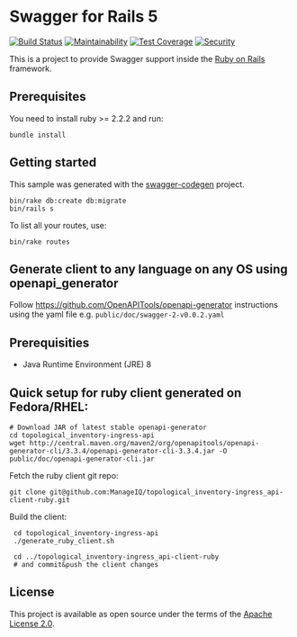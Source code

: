 # Swagger for Rails 5

[![Build Status](https://travis-ci.org/ManageIQ/topological_inventory-api.svg)](https://travis-ci.org/ManageIQ/topological_inventory-api)
[![Maintainability](https://api.codeclimate.com/v1/badges/47776e67dbb7cc572c3b/maintainability)](https://codeclimate.com/github/ManageIQ/topological_inventory-api/maintainability)
[![Test Coverage](https://api.codeclimate.com/v1/badges/47776e67dbb7cc572c3b/test_coverage)](https://codeclimate.com/github/ManageIQ/topological_inventory-api/test_coverage)
[![Security](https://hakiri.io/github/ManageIQ/topological_inventory-ingress_api/master.svg)](https://hakiri.io/github/ManageIQ/topological_inventory-ingress_api/master)

This is a project to provide Swagger support inside the [Ruby on Rails](http://rubyonrails.org/) framework.

## Prerequisites
You need to install ruby >= 2.2.2 and run:

```
bundle install
```

## Getting started

This sample was generated with the [swagger-codegen](https://github.com/swagger-api/swagger-codegen) project.

```
bin/rake db:create db:migrate
bin/rails s
```

To list all your routes, use:

```
bin/rake routes
```

## Generate client to any language on any OS using openapi_generator

Follow https://github.com/OpenAPITools/openapi-generator instructions
using the yaml file e.g. `public/doc/swagger-2-v0.0.2.yaml`

## Prerequisities
- Java Runtime Environment (JRE) 8

## Quick setup for ruby client generated on Fedora/RHEL:
```
# Download JAR of latest stable openapi-generator
cd topological_inventory-ingress-api
wget http://central.maven.org/maven2/org/openapitools/openapi-generator-cli/3.3.4/openapi-generator-cli-3.3.4.jar -O public/doc/openapi-generator-cli.jar
```

Fetch the ruby client git repo:
 
```
git clone git@github.com:ManageIQ/topological_inventory-ingress_api-client-ruby.git
```

Build the client:

```
 cd topological_inventory-ingress-api
 ./generate_ruby_client.sh
 
 cd ../topological_inventory-ingress_api-client-ruby
 # and commit&push the client changes
```

## License

This project is available as open source under the terms of the [Apache License 2.0](http://www.apache.org/licenses/LICENSE-2.0).

